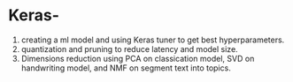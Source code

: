 # Keras-
1. creating a ml model and using Keras tuner to get best hyperparameters.
2. quantization and pruning to reduce latency and model size.
3. Dimensions reduction using PCA on classication model, SVD on handwriting model, and NMF on segment text into topics. 
